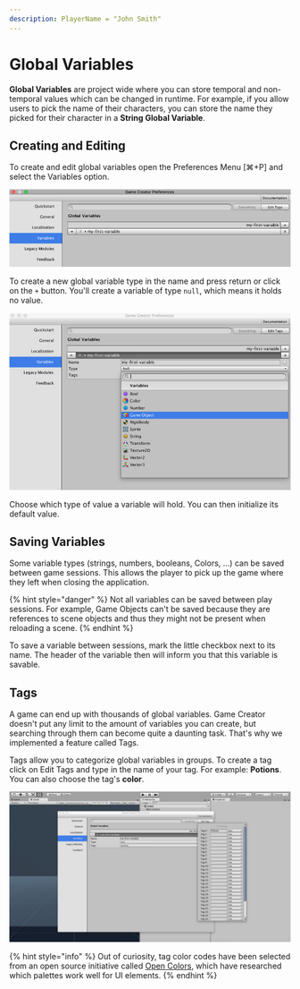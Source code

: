 ```yaml
---
description: PlayerName = "John Smith"
---
```


# Global Variables

**Global Variables** are project wide where you can store temporal and non-temporal values which can be changed in runtime. For example, if you allow users to pick the name of their characters, you can store the name they picked for their character in a **String Global Variable**.

## Creating and Editing

To create and edit global variables open the Preferences Menu \[⌘+P\] and select the Variables option.

![\(Global Variables editor\)](../../.gitbook/assets/global-variables.jpg)

To create a new global variable type in the name and press return or click on the `+` button. You'll create a variable of type `null`, which means it holds no value.

![](../../.gitbook/assets/global-variables-type.jpg)

Choose which type of value a variable will hold. You can then initialize its default value.

## Saving Variables

Some variable types \(strings, numbers, booleans, Colors, ...\) can be saved between game sessions. This allows the player to pick up the game where they left when closing the application.

{% hint style="danger" %}
Not all variables can be saved between play sessions. For example, Game Objects can't be saved because they are references to scene objects and thus they might not be present when reloading a scene.
{% endhint %}

To save a variable between sessions, mark the little checkbox next to its name. The header of the variable then will inform you that this variable is savable.

## Tags

A game can end up with thousands of global variables. Game Creator doesn't put any limit to the amount of variables you can create, but searching through them can become quite a daunting task. That's why we implemented a feature called Tags.

Tags allow you to categorize global variables in groups. To create a tag click on Edit Tags and type in the name of your tag. For example: **Potions**. You can also choose the tag's **color**.

![\(Click this image to enlarge it\)](../../.gitbook/assets/global-variables-edittags.jpg)

{% hint style="info" %}
Out of curiosity, tag color codes have been selected from an open source initiative called [Open Colors](https://yeun.github.io/open-color/), which have researched which palettes work well for UI elements.
{% endhint %}



